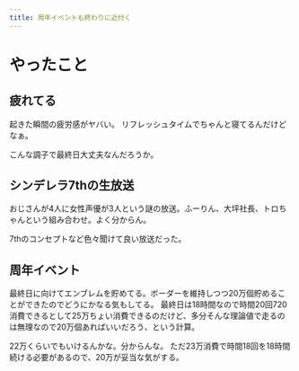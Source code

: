 ```yaml
---
title: 周年イベントも終わりに近付く
---
```


# やったこと

## 疲れてる

起きた瞬間の疲労感がヤバい。
リフレッシュタイムでちゃんと寝てるんだけどなぁ。

こんな調子で最終日大丈夫なんだろうか。

## シンデレラ7thの生放送

おじさんが4人に女性声優が3人という謎の放送。ふーりん、大坪社長、トロちゃんという組み合わせ。よく分からん。

7thのコンセプトなど色々聞けて良い放送だった。

## 周年イベント

最終日に向けてエンブレムを貯めてる。ボーダーを維持しつつ20万個貯めることができたのでどうにかなる気もしてる。
最終日は18時間なので時間20回720消費できるとして25万ちょい消費できるのだけど、多分そんな理論値で走るのは無理なので20万個あればいいだろう、という計算。

22万くらいでもいけるんかな。分からんな。
ただ23万消費で時間18回を18時間続ける必要があるので、20万が妥当な気がする。
